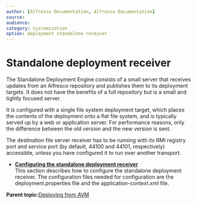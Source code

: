 ```yaml
---
author: [Alfresco Documentation, Alfresco Documentation]
source: 
audience: 
category: Customization
option: deployment standalone receiver
---
```


# Standalone deployment receiver

The Standalone Deployment Engine consists of a small server that receives updates from an Alfresco repository and publishes them to its deployment targets. It does not have the benefits of a full repository but is a small and tightly focused server.

It is configured with a single file system deployment target, which places the contents of the deployment onto a flat file system, and is typically served up by a web or application server. For performance reasons, only the difference between the old version and the new version is sent.

The destination file server receiver has to be running with its RMI registry port and service port \(by default, 44100 and 44101, respectively\) accessible, unless you have configured it to run over another transport.

-   **[Configuring the standalone deployment receiver](../tasks/wcm-deploymenttarget-default.md)**  
This section describes how to configure the standalone deployment receiver. The configuration files needed for configuration are the deployment.properties file and the application-context.xml file.

**Parent topic:**[Deploying from AVM](../concepts/wcm-deployment-intro.md)

